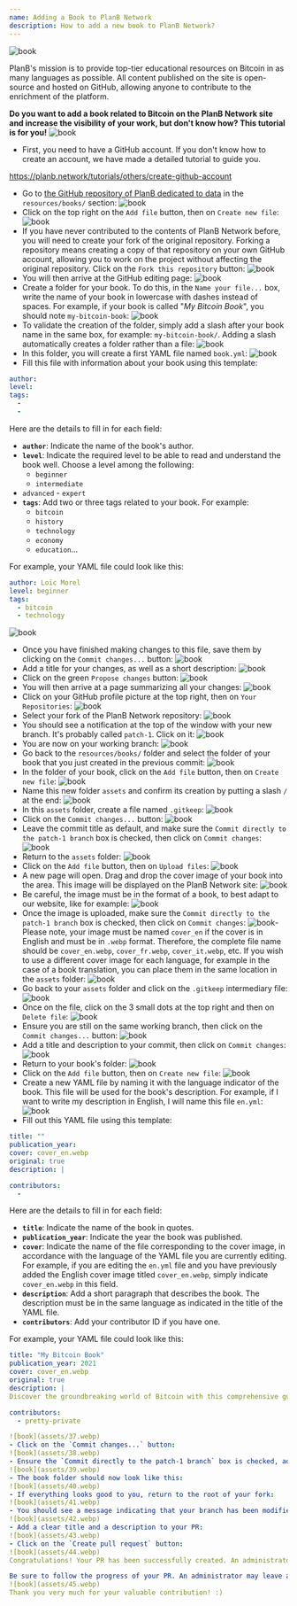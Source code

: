 ```yaml
---
name: Adding a Book to PlanB Network
description: How to add a new book to PlanB Network?
---
```

![book](assets/cover.webp)

PlanB's mission is to provide top-tier educational resources on Bitcoin in as many languages as possible. All content published on the site is open-source and hosted on GitHub, allowing anyone to contribute to the enrichment of the platform.

**Do you want to add a book related to Bitcoin on the PlanB Network site and increase the visibility of your work, but don't know how? This tutorial is for you!**
![book](assets/01.webp)
- First, you need to have a GitHub account. If you don't know how to create an account, we have made a detailed tutorial to guide you.

https://planb.network/tutorials/others/create-github-account


- Go to [the GitHub repository of PlanB dedicated to data](https://github.com/PlanB-Network/bitcoin-educational-content/tree/dev/resources/books) in the `resources/books/` section:
![book](assets/02.webp)
- Click on the top right on the `Add file` button, then on `Create new file`:
![book](assets/03.webp)
- If you have never contributed to the contents of PlanB Network before, you will need to create your fork of the original repository. Forking a repository means creating a copy of that repository on your own GitHub account, allowing you to work on the project without affecting the original repository. Click on the `Fork this repository` button:
![book](assets/04.webp)
- You will then arrive at the GitHub editing page:
![book](assets/05.webp)
- Create a folder for your book. To do this, in the `Name your file...` box, write the name of your book in lowercase with dashes instead of spaces. For example, if your book is called "*My Bitcoin Book*", you should note `my-bitcoin-book`:
![book](assets/06.webp)
- To validate the creation of the folder, simply add a slash after your book name in the same box, for example: `my-bitcoin-book/`. Adding a slash automatically creates a folder rather than a file:
![book](assets/07.webp)
- In this folder, you will create a first YAML file named `book.yml`:
![book](assets/08.webp)
- Fill this file with information about your book using this template:

```yaml
author: 
level: 
tags:
  - 
  - 
```

Here are the details to fill in for each field:
- **`author`**: Indicate the name of the book's author.
- **`level`**: Indicate the required level to be able to read and understand the book well. Choose a level among the following:
	- `beginner`
	- `intermediate`
- `advanced` - `expert`
- **`tags`**: Add two or three tags related to your book. For example:
    - `bitcoin`
    - `history`
    - `technology`
    - `economy`
    - `education`...

For example, your YAML file could look like this:

```yaml
author: Loïc Morel
level: beginner
tags:
  - bitcoin
  - technology
```

![book](assets/09.webp)
- Once you have finished making changes to this file, save them by clicking on the `Commit changes...` button:
![book](assets/10.webp)
- Add a title for your changes, as well as a short description:
![book](assets/11.webp)
- Click on the green `Propose changes` button:
![book](assets/12.webp)
- You will then arrive at a page summarizing all your changes:
![book](assets/13.webp)
- Click on your GitHub profile picture at the top right, then on `Your Repositories`:
![book](assets/14.webp)
- Select your fork of the PlanB Network repository:
![book](assets/15.webp)
- You should see a notification at the top of the window with your new branch. It's probably called `patch-1`. Click on it:
![book](assets/16.webp)
- You are now on your working branch:
![book](assets/17.webp)
- Go back to the `resources/books/` folder and select the folder of your book that you just created in the previous commit:
![book](assets/18.webp)
- In the folder of your book, click on the `Add file` button, then on `Create new file`:
![book](assets/19.webp)
- Name this new folder `assets` and confirm its creation by putting a slash `/` at the end:
![book](assets/20.webp)
- In this `assets` folder, create a file named `.gitkeep`:
![book](assets/21.webp)
- Click on the `Commit changes...` button:
![book](assets/22.webp)
- Leave the commit title as default, and make sure the `Commit directly to the patch-1 branch` box is checked, then click on `Commit changes`:
![book](assets/23.webp)
- Return to the `assets` folder:
![book](assets/24.webp)
- Click on the `Add file` button, then on `Upload files`:
![book](assets/25.webp)
- A new page will open. Drag and drop the cover image of your book into the area. This image will be displayed on the PlanB Network site:
![book](assets/26.webp)
- Be careful, the image must be in the format of a book, to best adapt to our website, like for example:
![book](assets/27.webp)
- Once the image is uploaded, make sure the `Commit directly to the patch-1 branch` box is checked, then click on `Commit changes`:
![book](assets/28.webp)- Please note, your image must be named `cover_en` if the cover is in English and must be in `.webp` format. Therefore, the complete file name should be `cover_en.webp`, `cover_fr.webp`, `cover_it.webp`, etc. If you wish to use a different cover image for each language, for example in the case of a book translation, you can place them in the same location in the `assets` folder:
![book](assets/29.webp)
- Go back to your `assets` folder and click on the `.gitkeep` intermediary file:
![book](assets/30.webp)
- Once on the file, click on the 3 small dots at the top right and then on `Delete file`:
![book](assets/31.webp)
- Ensure you are still on the same working branch, then click on the `Commit changes...` button:
![book](assets/32.webp)
- Add a title and description to your commit, then click on `Commit changes`:
![book](assets/33.webp)
- Return to your book's folder:
![book](assets/34.webp)
- Click on the `Add file` button, then on `Create new file`:
![book](assets/35.webp)
- Create a new YAML file by naming it with the language indicator of the book. This file will be used for the book's description. For example, if I want to write my description in English, I will name this file `en.yml`:
![book](assets/36.webp)
- Fill out this YAML file using this template:
```yaml
title: ""
publication_year: 
cover: cover_en.webp
original: true
description: |

contributors:
  - 
```

Here are the details to fill in for each field:
- **`title`**: Indicate the name of the book in quotes.
- **`publication_year`**: Indicate the year the book was published.
- **`cover`**: Indicate the name of the file corresponding to the cover image, in accordance with the language of the YAML file you are currently editing. For example, if you are editing the `en.yml` file and you have previously added the English cover image titled `cover_en.webp`, simply indicate `cover_en.webp` in this field.
- **`description`**: Add a short paragraph that describes the book. The description must be in the same language as indicated in the title of the YAML file.
- **`contributors`**: Add your contributor ID if you have one.

For example, your YAML file could look like this:

```yaml
title: "My Bitcoin Book"
publication_year: 2021
cover: cover_en.webp
original: true
description: |
Discover the groundbreaking world of Bitcoin with this comprehensive guide tailored for beginners. My Bitcoin Book demystifies the complexities of Bitcoin, providing a clear and concise introduction to how the protocol works. From its revolutionary technology to its potential impact on the global economy, this book offers invaluable insights and practical knowledge. Perfect for those new to Bitcoin, it covers the basics, security tips, and the future of digital finance. Dive into the future of money and empower yourself with the knowledge to navigate the digital age confidently.

contributors:
  - pretty-private

![book](assets/37.webp)
- Click on the `Commit changes...` button:
![book](assets/38.webp)
- Ensure the `Commit directly to the patch-1 branch` box is checked, add a title, then click on `Commit changes`:
![book](assets/39.webp)
- The book folder should now look like this:
![book](assets/40.webp)
- If everything looks good to you, return to the root of your fork:
![book](assets/41.webp)
- You should see a message indicating that your branch has been modified. Click on the `Compare & pull request` button:
![book](assets/42.webp)
- Add a clear title and a description to your PR:
![book](assets/43.webp)
- Click on the `Create pull request` button:
![book](assets/44.webp)
Congratulations! Your PR has been successfully created. An administrator will now review it and, if everything is in order, merge it into the main repository of the PlanB Network. You should see your book appear on the website a few days later.

Be sure to follow the progress of your PR. An administrator may leave a comment asking for additional information. As long as your PR is not validated, you can view it in the `Pull requests` tab on the PlanB Network's GitHub repository:
![book](assets/45.webp)
Thank you very much for your valuable contribution! :)
